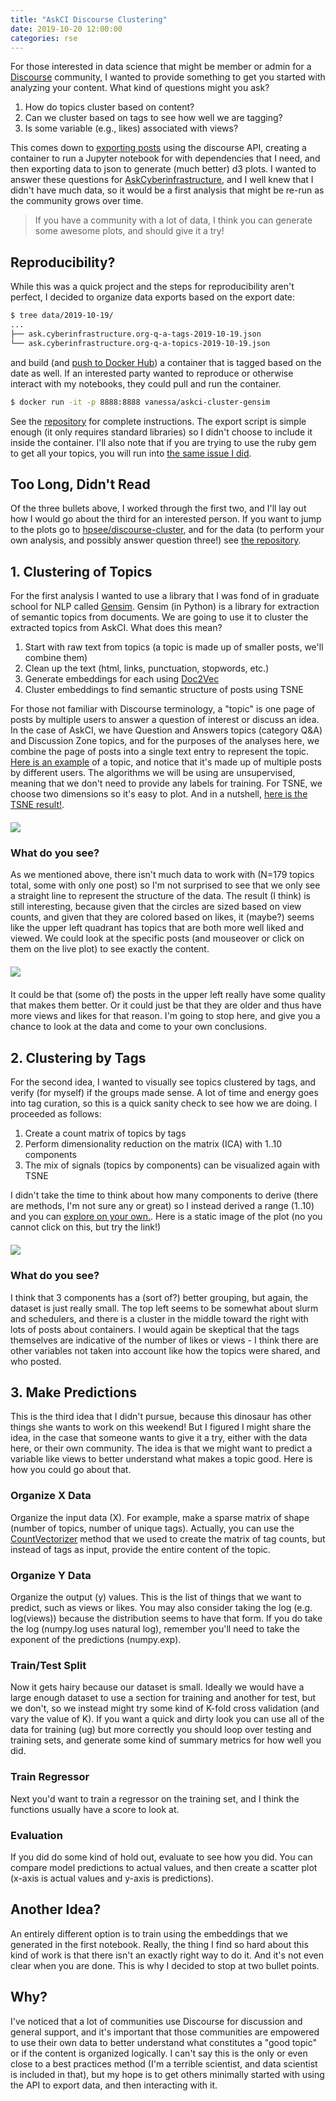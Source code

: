 ```yaml
---
title: "AskCI Discourse Clustering"
date: 2019-10-20 12:00:00
categories: rse
---
```


For those interested in data science that might be member or admin for a <a href="https://www.discourse.org/" target="_blank">Discourse</a> community, I wanted to provide something to get you
started with analyzing your content. What kind of questions might you ask?

<ol class="custom-counter">
  <li>How do topics cluster based on content?</li>
  <li>Can we cluster based on tags to see how well we are tagging?</li>
  <li>Is some variable (e.g., likes) associated with views?</li>
</ol>


This comes down to <a href="https://github.com/hpsee/discourse-cluster/blob/master/export_posts.py" target="_blank">exporting posts</a> using the discourse API, creating a container to run a Jupyter notebook for with dependencies
that I need, and then exporting data to json to generate (much better) d3 plots. I wanted to answer these questions for <a href="https://ask.cyberinfrastructure.org/" target="_blank">AskCyberinfrastructure</a>,
and I well knew that I didn't have much data, so it would be a first analysis that might
be re-run as the community grows over time. 

> If you have a community with a lot of data, I think you can generate some awesome plots, and should give it a try!


## Reproducibility?

While this was a quick project and the steps for reproducibility aren't perfect, I decided
to organize data exports based on the export date:

```bash
$ tree data/2019-10-19/
...
├── ask.cyberinfrastructure.org-q-a-tags-2019-10-19.json
└── ask.cyberinfrastructure.org-q-a-topics-2019-10-19.json
```

and build (and <a href="https://hub.docker.com/r/vanessa/askci-cluster-gensim/tags" target="_blank">push to Docker Hub</a>) a container that is tagged based on the date as well. If an interested party wanted to reproduce or otherwise
interact with my notebooks, they could pull and run the container. 

```bash
$ docker run -it -p 8888:8888 vanessa/askci-cluster-gensim
```

See the <a href="https://www.github.com/hpsee/discourse-cluster/" target="_blank">repository</a>
for complete instructions. The export script is simple enough (it only requires standard libraries) so I didn't choose to include it inside the container. I'll also note that if you are trying to use the ruby gem to get all your topics, you 
will run into <a href="https://meta.discourse.org/t/discourses-api-get-just-the-number-of-search-results/76548/5" target="_blank">the same issue I did</a>.

## Too Long, Didn't Read

Of the three bullets above, I worked through the first two, and I'll lay out how I would go about
the third for an interested person. If you want to jump to the plots go to 
<a href="https://hpsee.github.io/discourse-cluster/" target="_blank">hpsee/discourse-cluster</a>,
and for the data (to perform your own analysis, and possibly answer question three!)
see <a href="https://github.com/hpsee/discourse-cluster" target="_blank">the repository</a>.

## 1. Clustering of Topics

For the first analysis I wanted to use a library that I was fond of in graduate school for NLP called
<a href="https://radimrehurek.com/gensim/index.html" target="_blank">Gensim</a>. Gensim (in Python) is 
a library for extraction of semantic topics from documents. We are going to use it 
to cluster the extracted topics from AskCI. What does this mean?

<ol class="custom-counter">
  <li>Start with raw text from topics (a topic is made up of smaller posts, we'll combine them)</li>
  <li>Clean up the text (html, links, punctuation, stopwords, etc.)</li>
  <li>Generate embeddings for each using <a href="https://radimrehurek.com/gensim/models/doc2vec.html" target="_blank">Doc2Vec</a></li>
  <li>Cluster embeddings to find semantic structure of posts using TSNE</li>
</ol>

For those not familiar with Discourse terminology, a "topic" is one page of posts by multiple users to answer a question of interest or discuss an idea. In the case of AskCI, we have Question and Answers topics (category Q&A) and Discussion Zone topics, and for the purposes of the analyses here, we combine the page of posts into a single text entry to represent the topic. <a href="https://ask.cyberinfrastructure.org/t/how-do-i-create-a-docker-container-for-openfoam-1-6-ext/989" target="_blank">Here is an example</a> of a topic, and notice that it's made up of multiple posts by different users.
The algorithms we will be using are unsupervised, meaning that we don't need to provide any labels for training.
For TSNE, we choose two dimensions so it's easy to plot. And in a nutshell, <a href="https://hpsee.github.io/discourse-cluster/tsne.html" target="_blank">here is the TSNE result!</a>.

<div style="margin-top:20px; margin-bottom:20px">
   <img src="https://vsoch.github.io/assets/images/posts/askci/tsne.png">
</div>

### What do you see?

As we mentioned above, there isn't much data to work with (N=179 topics total, some with only one post) so
I'm not surprised to see that we only see a straight line to represent the structure of the data. 
The result (I think) is still interesting, because given
that the circles are sized based on view counts, and given that they are colored based on likes, it (maybe?) seems
like the upper left quadrant has topics that are both more well liked and viewed. We could look
at the specific posts (and mouseover or click on them on the live plot) to see exactly the content.

<div style="margin-top:20px; margin-bottom:20px">
   <img src="https://vsoch.github.io/assets/images/posts/askci/details.png">
</div>

It could be that (some of) the posts in the upper left really have some quality that makes
them better. Or it could just be that they are older and thus have more views and likes for that reason.
I'm going to stop here, and give you a chance to look at the data and come to your own
conclusions.

## 2. Clustering by Tags

For the second idea, I wanted to visually see topics clustered by tags, and verify (for myself) if the groups
made sense. A lot of time and energy goes into tag curation, so this is a quick sanity check to see how we are doing.
I proceeded as follows:

<ol class="custom-counter">
  <li>Create a count matrix of topics by tags</li>
  <li>Perform dimensionality reduction on the matrix (ICA) with 1..10 components</li>
  <li>The mix of signals (topics by components) can be visualized again with TSNE</li>
</ol>

I didn't take the time to think about how many components to derive (there are methods, I'm
not sure any or great) so I instead derived a range (1..10) and you can <a href="https://hpsee.github.io/discourse-cluster/index.html" target="_blank">explore on your own.</a>.  Here is a static image of the plot (no you cannot click on this, but try the link!)

<div style="margin-top:20px; margin-bottom:20px">
   <img src="https://vsoch.github.io/assets/images/posts/askci/tags-clustering.png">
</div>

### What do you see?

I think that 3 components has a (sort of?) better grouping, but again, the dataset is just really small.
The top left seems to be somewhat about slurm and schedulers, and there is a cluster in the middle
toward the right with lots of posts about containers. I would again be skeptical that the 
tags themselves are indicative of the number of likes or views - I think there are other variables
not taken into account like how the topics were shared, and who posted.

## 3. Make Predictions

This is the third idea that I didn't pursue, because this dinosaur has other things
she wants to work on this weekend! But I figured I might share the idea, in the case that
someone wants to give it a try, either with the data here, or their own community.
The idea is that we might want to predict a variable like views to better understand what
makes a topic good. Here is how you could go about that.

### Organize X Data

Organize the input data (X). For example, make a sparse matrix of shape (number of topics, number of unique tags). 
Actually, you can use the <a href="https://scikit-learn.org/stable/modules/generated/sklearn.feature_extraction.text.CountVectorizer.html" target="_blank">CountVectorizer</a> method 
that we used to create the matrix of tag counts, but instead of
tags as input, provide the entire content of the topic.

### Organize Y Data

Organize the output (y) values. This is the list of things that we want to predict, such as views or likes.
You may also consider taking the log (e.g. log(views)) because the distribution seems to have that form.
If you do take the log (numpy.log uses natural log), remember you'll need to take the exponent of the predictions (numpy.exp).

### Train/Test Split

Now it gets hairy because our dataset is small. Ideally we would have a large enough dataset to use a section
for training and another for test, but we don't, so we instead might try some kind of K-fold cross validation (and vary the value of K). If you want a quick and dirty look you can use all of the data for training (ug) but more correctly
you should loop over testing and training sets, and generate some kind of summary metrics for how well you did.

### Train Regressor

Next you'd want to train a regressor on the training set, and I think the functions usually
have a score to look at.

### Evaluation

If you did do some kind of hold out, evaluate to see how you did. You can compare model predictions to actual values,
and then create a scatter plot (x-axis is actual values and y-axis is predictions).

## Another Idea?

An entirely different option is to train using the embeddings that we generated in the first notebook.
Really, the thing I find so hard about this kind of work is that there isn't an exactly right way to do it.
And it's not even clear when you are done. This is why I decided to stop at two bullet points.


## Why?

I've noticed that a lot of communities use Discourse for discussion and general support,
and it's important that those communities are empowered to use their own data to better
understand what constitutes a "good topic" or if the content is organized logically. I can't
say this is the only or even close to a best practices method (I'm a terrible scientist, and data
scientist is included in that), but my hope is to get 
others minimally started with using the API to export data, and then interacting with it.

